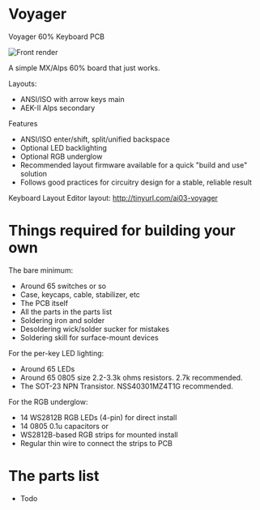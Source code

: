 # Voyager
Voyager 60% Keyboard PCB

![Front render](https://raw.githubusercontent.com/ai03-2725/Voyager/master/Renders/Front.png)

A simple MX/Alps 60% board that just works.

Layouts:

 * ANSI/ISO with arrow keys main
 * AEK-II Alps secondary
 
Features
 
 * ANSI/ISO enter/shift, split/unified backspace
 * Optional LED backlighting
 * Optional RGB underglow
 * Recommended layout firmware available for a quick "build and use" solution
 * Follows good practices for circuitry design for a stable, reliable result

Keyboard Layout Editor layout: http://tinyurl.com/ai03-voyager

# Things required for building your own

The bare minimum:

 * Around 65 switches or so
 * Case, keycaps, cable, stabilizer, etc
 * The PCB itself
 * All the parts in the parts list
 * Soldering iron and solder
 * Desoldering wick/solder sucker for mistakes
 * Soldering skill for surface-mount devices
 
For the per-key LED lighting:

 * Around 65 LEDs
 * Around 65 0805 size 2.2-3.3k ohms resistors. 2.7k recommended.
 * The SOT-23 NPN Transistor. NSS40301MZ4T1G recommended.
 
For the RGB underglow:

 * 14 WS2812B RGB LEDs (4-pin) for direct install
 * 14 0805 0.1u capacitors 
   or
 * WS2812B-based RGB strips for mounted install
 * Regular thin wire to connect the strips to PCB
   
# 	The parts list

 * Todo
